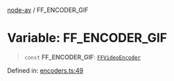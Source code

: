 [node-av](../globals.md) / FF\_ENCODER\_GIF

# Variable: FF\_ENCODER\_GIF

> `const` **FF\_ENCODER\_GIF**: [`FFVideoEncoder`](../type-aliases/FFVideoEncoder.md)

Defined in: [encoders.ts:49](https://github.com/seydx/av/blob/f8631fc881b394300b1479f511d55cf1c370a87f/src/constants/encoders.ts#L49)
